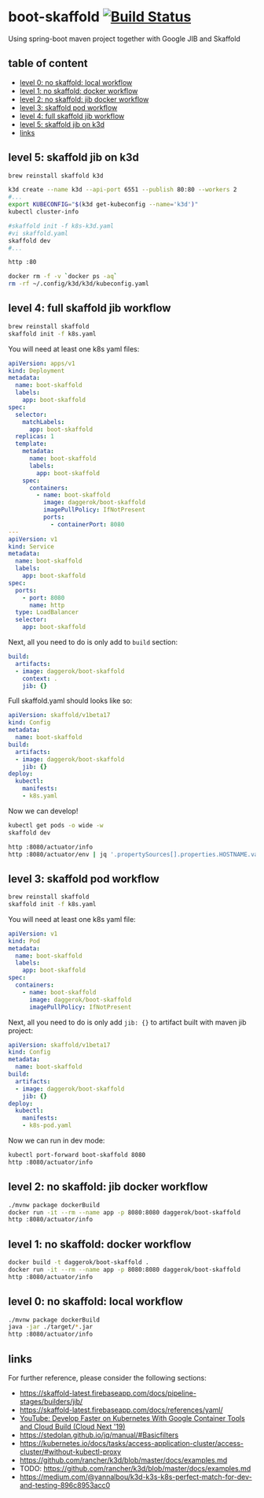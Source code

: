 # boot-skaffold [![Build Status](https://travis-ci.org/daggerok/boot-skaffold.svg?branch=master)](https://travis-ci.org/daggerok/boot-skaffold)
Using spring-boot maven project together with Google JIB and Skaffold

## table of content
* [level 0: no skaffold: local workflow](#level-0-no-skaffold-local-workflow)
* [level 1: no skaffold: docker workflow](#level-1-no-skaffold-docker-workflow)
* [level 2: no skaffold: jib docker workflow](#level-2-no-skaffold-jib-docker-workflow)
* [level 3: skaffold pod workflow](#level-3-skaffold-pod-workflow)
* [level 4: full skaffold jib workflow](#level-4-full-skaffold-jib-workflow)
* [level 5: skaffold jib on k3d](#level-5-skaffold-jib-on-k3d)
* [links](#links)


## level 5: skaffold jib on k3d

```bash
brew reinstall skaffold k3d

k3d create --name k3d --api-port 6551 --publish 80:80 --workers 2
#...
export KUBECONFIG="$(k3d get-kubeconfig --name='k3d')"
kubectl cluster-info

#skaffold init -f k8s-k3d.yaml
#vi skaffold.yaml
skaffold dev
#...

http :80

docker rm -f -v `docker ps -aq`
rm -rf ~/.config/k3d/k3d/kubeconfig.yaml
```

## level 4: full skaffold jib workflow

```bash
brew reinstall skaffold
skaffold init -f k8s.yaml
```

You will need at least one k8s yaml files:

```yaml
apiVersion: apps/v1
kind: Deployment
metadata:
  name: boot-skaffold
  labels:
    app: boot-skaffold
spec:
  selector:
    matchLabels:
      app: boot-skaffold
  replicas: 1
  template:
    metadata:
      name: boot-skaffold
      labels:
        app: boot-skaffold
    spec:
      containers:
        - name: boot-skaffold
          image: daggerok/boot-skaffold
          imagePullPolicy: IfNotPresent
          ports:
            - containerPort: 8080
---
apiVersion: v1
kind: Service
metadata:
  name: boot-skaffold
  labels:
    app: boot-skaffold
spec:
  ports:
    - port: 8080
      name: http
  type: LoadBalancer
  selector:
    app: boot-skaffold
```

Next, all you need to do is only add to `build` section:

```yaml
build:
  artifacts:
  - image: daggerok/boot-skaffold
    context: .
    jib: {}
```

Full skaffold.yaml should looks like so:

```yaml
apiVersion: skaffold/v1beta17
kind: Config
metadata:
  name: boot-skaffold
build:
  artifacts:
  - image: daggerok/boot-skaffold
    jib: {}
deploy:
  kubectl:
    manifests:
    - k8s.yaml
```

Now we can develop!

```bash
kubectl get pods -o wide -w 
skaffold dev
```

```bash
http :8080/actuator/info
http :8080/actuator/env | jq '.propertySources[].properties.HOSTNAME.value' 
```

## level 3: skaffold pod workflow

```bash
brew reinstall skaffold
skaffold init -f k8s.yaml
```

You will need at least one k8s yaml file:

```yaml
apiVersion: v1
kind: Pod
metadata:
  name: boot-skaffold
  labels:
    app: boot-skaffold
spec:
  containers:
    - name: boot-skaffold
      image: daggerok/boot-skaffold
      imagePullPolicy: IfNotPresent
```

Next, all you need to do is only add `jib: {}` to artifact built with maven jib project:

```yaml
apiVersion: skaffold/v1beta17
kind: Config
metadata:
  name: boot-skaffold
build:
  artifacts:
  - image: daggerok/boot-skaffold
    jib: {}
deploy:
  kubectl:
    manifests:
    - k8s-pod.yaml
```

Now we can run in dev mode:

```bash
kubectl port-forward boot-skaffold 8080
http :8080/actuator/info
```

## level 2: no skaffold: jib docker workflow

```bash
./mvnw package dockerBuild
docker run -it --rm --name app -p 8080:8080 daggerok/boot-skaffold
http :8080/actuator/info
```

## level 1: no skaffold: docker workflow

```bash
docker build -t daggerok/boot-skaffold .
docker run -it --rm --name app -p 8080:8080 daggerok/boot-skaffold
http :8080/actuator/info
```

## level 0: no skaffold: local workflow

```bash
./mvnw package dockerBuild
java -jar ./target/*.jar
http :8080/actuator/info
```

## links
For further reference, please consider the following sections:

* https://skaffold-latest.firebaseapp.com/docs/pipeline-stages/builders/jib/
* https://skaffold-latest.firebaseapp.com/docs/references/yaml/
* [YouTube: Develop Faster on Kubernetes With Google Container Tools and Cloud Build (Cloud Next '19)](https://www.youtube.com/watch?v=TYx0BTyFtmc)
* https://stedolan.github.io/jq/manual/#Basicfilters
* https://kubernetes.io/docs/tasks/access-application-cluster/access-cluster/#without-kubectl-proxy
* https://github.com/rancher/k3d/blob/master/docs/examples.md
* TODO: https://github.com/rancher/k3d/blob/master/docs/examples.md
* https://medium.com/@yannalbou/k3d-k3s-k8s-perfect-match-for-dev-and-testing-896c8953acc0
<!--
* [Official Apache Maven documentation](https://maven.apache.org/guides/index.html)
* [Spring Boot Maven Plugin Reference Guide](https://docs.spring.io/spring-boot/docs/2.2.0.RELEASE/maven-plugin/)
* [Coroutines section of the Spring Framework Documentation](https://docs.spring.io/spring/docs/5.2.0.RELEASE/spring-framework-reference/languages.html#coroutines)
* [Spring Boot Actuator](https://docs.spring.io/spring-boot/docs/2.2.0.RELEASE/reference/htmlsingle/#production-ready)
* [Spring Configuration Processor](https://docs.spring.io/spring-boot/docs/2.2.0.RELEASE/reference/htmlsingle/#configuration-metadata-annotation-processor)
* [Spring Boot DevTools](https://docs.spring.io/spring-boot/docs/2.2.0.RELEASE/reference/htmlsingle/#using-boot-devtools)
* [Building a RESTful Web Service with Spring Boot Actuator](https://spring.io/guides/gs/actuator-service/)
-->
